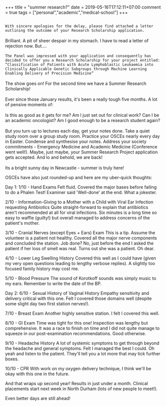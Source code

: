 +++
title = "summer research?"
date = 2019-05-16T17:12:11+07:00
comment = true
tags = ["personal","academic","medical-school"]
+++



## 
`With sincere apologies for the delay, please find attached a letter outlining the outcome of your Research Scholarship application.`
\
\
Brilliant. A pit of sheer despair in my stomach. I have to read a letter of rejection now. But....
\
\
`The Panel was impressed with your application and consequently has decided to offer you a Research Scholarship for your project entitled: “Classification of Patients with Acute Lymphoblastic Leukaemia into Clinically Applicable Genetic Subgroups through Machine Learning Enabling Delivery of Precision Medicine”`
\
\
The show goes on! For the second time we have a Summer Research Scholarship!
\
\
Ever since those January results, it's been a really tough five months. A lot of pensive moments of:
\
\
Is this as good as it gets for me? Am I just set out for clinical work? Can I be an academic oncologist? Am I good enough to be a research student again?
\
\
But you turn up to lectures each day, get your notes done. Take a quiet study room over a group study room. Practice your OSCEs nearly every day in Easter. Condense and synthesise your notes. Address your society commitments - Emergency Medicine and Academic Medicine (Conference went well!). Maybe, just maybe, your Summer Research Project application gets accepted. And lo and behold, we are back!
\
\
Its a bright sunny day in Newcastle - summer is truly here!

OSCEs have also just rounded-up and here are my uber-quick thoughts:

Day 1:
1/10 - Hand Exams
Felt fluid. Covered the major bases before failing to do a Phalen Test! Examiner said 'Well-done' at the end. What a jokester.

2/10 - Information-Giving to a Mother with a Child with Viral Ear Infection requesting Antibiotics
Quite straight-forward to explain that antibiotics aren't recommended at all for viral infections. Six minutes is a long time so easy to waffle (guilty!) but overall managed to address concerns of the patient's mother.

3/10 - Cranial Nerves (except Eyes + Ears) Exam
This is a tip. Assume the volunteer is a patient not healthy. Covered all the major nerve components and concluded the station. Job done? No, just before the end I asked the patient if her loss of smell was real. Turns out she was a patient. Oh dear.

4/10 - Lower Leg Swelling History
Covered this well as I could have (given my very open questions leading to lengthy verbose replies). A slightly too focused family history may cost me.

5/10 - Blood Pressure
The sound of Korotkoff sounds was simply music to my ears. Remember to write the date of the BP.

Day 2:
6/10 - Sexual History of Vaginal History
Empathy sensitivity and delivery critical with this one. Felt I covered those domains well (despite some slight day two first station nerves!).

7/10 - Breast Exam
Another highly sensitive station. I felt I covered this well.

8/10 - GI Exam
Time was tight for this one! Inspection was lengthy but comprehensive. It was a race to finish on time and I did not quite manage to squeeze in our post-examination recommendations. Good otherwise.

9/10 - Headache History
A lot of systemic symptoms to get through beyond the headache and general symptoms. Felt I managed the best I could. Oh yeah and listen to the patient. They'll tell you a lot more that may tick further boxes.

10/10 - CPR
With work on my oxygen delivery technique, I think we'll be okay with this one in the future.

And that wraps up second year! Results in just under a month. Clinical placements start next week in North Durham (lots of new people to meet!).

Even better days are still ahead!
